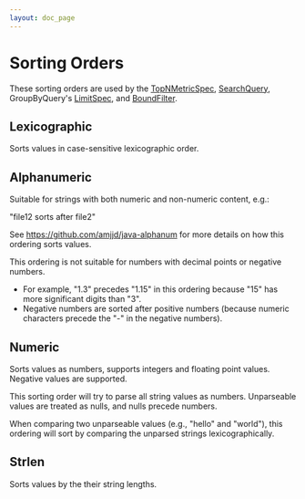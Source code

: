 ```yaml
---
layout: doc_page
---
```


# Sorting Orders

These sorting orders are used by the [TopNMetricSpec](./topnmetricspec.html), [SearchQuery](./searchquery.html), GroupByQuery's [LimitSpec](./limitspec.html), and [BoundFilter](./filters.html#bound-filter).

## Lexicographic
Sorts values in case-sensitive lexicographic order.

## Alphanumeric
Suitable for strings with both numeric and non-numeric content, e.g.:

"file12 sorts after file2"

See https://github.com/amjjd/java-alphanum for more details on how this ordering sorts values.

This ordering is not suitable for numbers with decimal points or negative numbers. 
* For example, "1.3" precedes "1.15" in this ordering because "15" has more significant digits than "3". 
* Negative numbers are sorted after positive numbers (because numeric characters precede the "-" in the negative numbers).

## Numeric
Sorts values as numbers, supports integers and floating point values. Negative values are supported.

This sorting order will try to parse all string values as numbers. Unparseable values are treated as nulls, and nulls precede numbers.

When comparing two unparseable values (e.g., "hello" and "world"), this ordering will sort by comparing the unparsed strings lexicographically.

## Strlen
Sorts values by the their string lengths.
